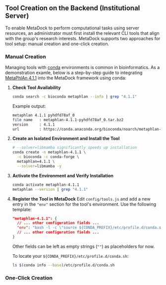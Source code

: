 ## Tool Creation on the Backend (Institutional Server)

To enable MetaDock to perform computational tasks using server resources, an administrator must first install the relevant CLI tools that align with the group's research interests. MetaDock supports two approaches for tool setup: manual creation and one-click creation.

### Manual Creation

Managing tools with [conda](https://anaconda.org/) environments is common in bioinformatics. As a demonstration examle, below is a step-by-step guide to integrating [MetaPhlAn 4.1.1](https://anaconda.org/bioconda/metaphlan/files?type=&version=4.1.1) into the MetaDock framework using conda:

1. **Check Tool Availability**
    ```bash
    conda search -c bioconda metaphlan --info | grep "4.1.1"
    ```
    Example output:
    ```bash
    metaphlan 4.1.1 pyhdfd78af_0
    file name   : metaphlan-4.1.1-pyhdfd78af_0.tar.bz2
    version     : 4.1.1
    url         : https://conda.anaconda.org/bioconda/noarch/metaphlan-4.1.1-pyhdfd78af_0.tar.bz2
    ```

2. **Create an Isolated Environment and Install the Tool**
    ```bash
    # --solver=libmamba significantly speeds up installation
    conda create -n metaphlan-4.1.1 \
      -c bioconda -c conda-forge \
      metaphlan=4.1.1 \
      --solver=libmamba -y
    ```

3. **Activate the Environment and Verify Installation**
    ```bash
    conda activate metaphlan-4.1.1
    metaphlan --version | grep "4.1.1"
    ```

4. **Register the Tool in MetaDock**
    Edit `config/tools.js` and add a new entry in the `"env"` section for the tool's environment. Use the following template:
    ```json
    "metaphlan-4.1.1": {
      // ... other configuration fields ...
      "env": "bash -l -c \"source ${CONDA_PREFIX}/etc/profile.d/conda.sh; conda activate metaphlan-4.1.1; __COMMAND__\""
      // ... other configuration fields ...
    }
    ```
    Other fields can be left as empty strings (`""`) as placeholders for now.

    To locate your `${CONDA_PREFIX}/etc/profile.d/conda.sh`:
    ```bash
    ls $(conda info --base)/etc/profile.d/conda.sh
    ```

### One-Click Creation

<!-- Add details about one-click creation here as needed. -->
